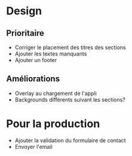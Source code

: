 
# Design

## Prioritaire

- Corriger le placement des titres des sections
- Ajouter les textes manquants
- Ajouter un footer

## Améliorations

- Overlay au chargement de l'appli
- Backgrounds différents suivant les sections?


# Pour la production
- Ajouter la validation du formulaire de contact
- Envoyer l'email